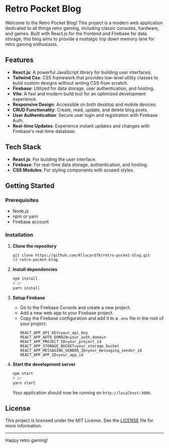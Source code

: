# Retro Pocket Blog

Welcome to the Retro Pocket Blog! This project is a modern web application dedicated to all things retro gaming, including classic consoles, hardware, and games. Built with React.js for the frontend and Firebase for data storage, this blog aims to provide a nostalgic trip down memory lane for retro gaming enthusiasts.

## Features

- **React.js**: A powerful JavaScript library for building user interfaces.
- **Tailwind Css**: CSS framework that provides low-level utility classes to build custom designs without writing CSS from scratch.
- **Firebase**: Utilized for data storage, user authentication, and hosting.
- **Vite**: A fast and modern build tool for an optimized development experience.
- **Responsive Design**: Accessible on both desktop and mobile devices.
- **CRUD Functionality**: Create, read, update, and delete blog posts.
- **User Authentication**: Secure user login and registration with Firebase Auth.
- **Real-time Updates**: Experience instant updates and changes with Firebase's real-time database.

## Tech Stack

- **React.js**: For building the user interface.
- **Firebase**: For real-time data storage, authentication, and hosting.
- **CSS Modules**: For styling components with scoped styles.

## Getting Started

### Prerequisites

- Node.js
- npm or yarn
- Firebase account

### Installation

1. **Clone the repository**

   ```sh
   git clone https://github.com/Allucard79/retro-pocket-blog.git
   cd retro-pocket-blog
   ```

2. **Install dependencies**

   ```sh
   npm install
   # or
   yarn install
   ```

3. **Setup Firebase**

   - Go to the Firebase Console and create a new project.
   - Add a new web app to your Firebase project.
   - Copy the Firebase configuration and add it to a `.env` file in the root of your project:
     ```
     REACT_APP_API_KEY=your_api_key
     REACT_APP_AUTH_DOMAIN=your_auth_domain
     REACT_APP_PROJECT_ID=your_project_id
     REACT_APP_STORAGE_BUCKET=your_storage_bucket
     REACT_APP_MESSAGING_SENDER_ID=your_messaging_sender_id
     REACT_APP_APP_ID=your_app_id
     ```

4. **Start the development server**

   ```sh
   npm start
   # or
   yarn start
   ```

   Your application should now be running on `http://localhost:3000`.

## License

This project is licensed under the MIT License. See the [LICENSE](LICENSE) file for more information.

---

Happy retro gaming!
